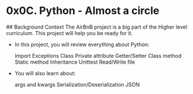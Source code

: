 <h1>0x0C. Python - Almost a circle</h1>
## Background Context
The AirBnB project is a big part of the Higher level curriculum. This project will help you be ready for it.

* In this project, you will review everything about Python:

   Import
   Exceptions
   Class
   Private attribute
   Getter/Setter
   Class method
   Static method
   Inheritance
   Unittest
   Read/Write file

* You will also learn about:

   args and kwargs
   Serialization/Deserialization
   JSON